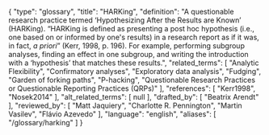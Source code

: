 {
    "type": "glossary",
    "title": "HARKing",
    "definition": "A questionable research practice termed ‘Hypothesizing After the Results are Known’ (HARKing). “HARKing is defined as presenting a post hoc hypothesis (i.e., one based on or informed by one's results) in a research report as if it was, in fact, *a priori*” (Kerr, 1998, p. 196). For example, performing subgroup analyses, finding an effect in one subgroup, and writing the introduction with a ‘hypothesis’ that matches these results.",
    "related_terms": [
        "Analytic Flexibility",
        "Confirmatory analyses",
        "Exploratory data analysis",
        "Fudging",
        "Garden of forking paths",
        "P-hacking",
        "Questionable Research Practices or Questionable Reporting Practices (QRPs)"
    ],
    "references": [
        "Kerr1998",
        "Nosek2014"
    ],
    "alt_related_terms": [
        null
    ],
    "drafted_by": [
        "Beatrix Arendt"
    ],
    "reviewed_by": [
        "Matt Jaquiery",
        "Charlotte R. Pennington",
        "Martin Vasilev",
        "Flávio Azevedo"
    ],
    "language": "english",
    "aliases": [
        "/glossary/harking"
    ]
}
